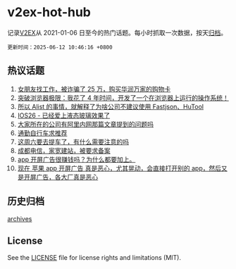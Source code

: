 # v2ex-hot-hub

 记录[V2EX](https://www.v2ex.com/)从 2021-01-06 日至今的热门话题。每小时抓取一次数据，按天[归档](archives)。

`更新时间：2025-06-12 10:46:16 +0800`

## 热议话题

1. [女朋友找工作，被诈骗了 25 万，购买华润万家的购物卡](https://www.v2ex.com/t/1138067)
1. [突破浏览器极限：我花了 4 年时间，开发了一个在浏览器上运行的操作系统！](https://www.v2ex.com/t/1137949)
1. [所以 Alist 的事情，就解释了为啥公司不建议使用 Fastjson、HuTool](https://www.v2ex.com/t/1137946)
1. [IOS26 - 已经爱上液态玻璃效果了](https://www.v2ex.com/t/1137888)
1. [大家所在的公司有阿里内网那篇文章提到的问题吗](https://www.v2ex.com/t/1138040)
1. [通勤自行车求推荐](https://www.v2ex.com/t/1137955)
1. [这周六要去提车了，有什么需要注意的吗](https://www.v2ex.com/t/1138046)
1. [成都电信，家宽建站，被要求备案](https://www.v2ex.com/t/1137970)
1. [app 开屏广告很赚钱吗？为什么都要加上。](https://www.v2ex.com/t/1137852)
1. [现在 苹果 app 开屏广告 真是恶心，尤其晃动，会直接打开别的 app，然后又是开屏广告，各大厂真是恶心](https://www.v2ex.com/t/1137862)

## 历史归档

[archives](archives)

## License

See the [LICENSE](LICENSE) file for license rights and limitations (MIT).

